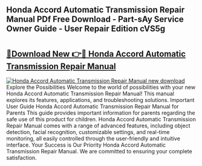 ## Honda Accord Automatic Transmission Repair Manual PDf Free Download - Part-sAy Service Owner Guide - User Repair Edition cVS5g

# <h2><a href="http://bc73198.oget.top/?id=Honda+Accord+Automatic+Transmission+Repair+Manual">🔗Download New 👉🔴 Honda Accord Automatic Transmission Repair Manual</a></h2>

[![Honda Accord Automatic Transmission Repair Manual new download](https://i.imgur.com/5g1atiW.png)](http://bc73198.oget.top/?id=Honda+Accord+Automatic+Transmission+Repair+Manual)
Explore the Possibilities Welcome to the world of possibilities with your new Honda Accord Automatic Transmission Repair Manual! This manual explores its features, applications, and troubleshooting solutions. Important User Guide Honda Accord Automatic Transmission Repair Manual for Parents This guide provides important information for parents regarding the safe use of this product for children. Honda Accord Automatic Transmission Repair Manual comes with a range of advanced features, including object detection, facial recognition, customizable settings, and real-time monitoring, all easily controlled through the user-friendly and intuitive interface. Your Success is Our Priority Honda Accord Automatic Transmission Repair Manual. We are committed to ensuring your complete satisfaction.
